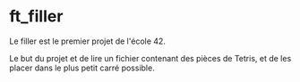 # ft_filler

Le filler est le premier projet de l'école 42.

Le but du projet et de lire un fichier contenant des pièces de Tetris, et de les placer dans le plus petit carré possible.
